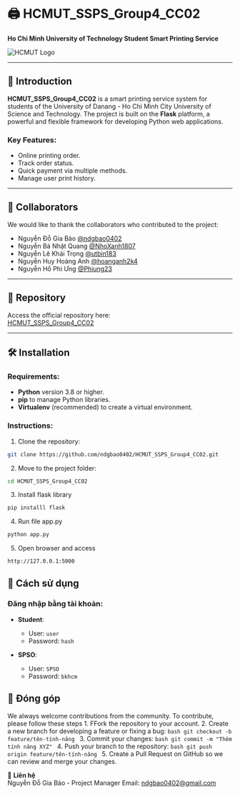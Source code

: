 # 🖨️ HCMUT_SSPS_Group4_CC02

**Ho Chi Minh University of Technology Student Smart Printing Service**

![HCMUT Logo](https://upload.wikimedia.org/wikipedia/commons/thumb/f/f0/HCMCUT.svg/1280px-HCMCUT.svg.png)

---

## 📌 Introduction

**HCMUT_SSPS_Group4_CC02** is a smart printing service system for students of the University of Danang - Ho Chi Minh City University of Science and Technology. The project is built on the **Flask** platform, a powerful and flexible framework for developing Python web applications.

### Key Features:
- Online printing order.
- Track order status.
- Quick payment via multiple methods.
- Manage user print history.

---

## 👥 Collaborators

We would like to thank the collaborators who contributed to the project:

- Nguyễn Đỗ Gia Bảo [@ndgbao0402](https://github.com/ndgbao0402)
- Nguyễn Bá Nhật Quang [@NhoXanh1807](https://github.com/NhoXanh1807)
- Nguyễn Lê Khải Trọng [@utbin183](https://github.com/utbin183)
- Nguyễn Huy Hoàng Anh [@hoanganh2k4](https://github.com/hoanganh2k4)
- Nguyễn Hồ Phi Ưng [@Phiung23](https://github.com/Phiung23)

---

## 🔗 Repository

Access the official repository here:  
[HCMUT_SSPS_Group4_CC02](https://github.com/ndgbao0402/HCMUT_SSPS_Group4_CC02.git)

---

## 🛠️ Installation

### Requirements:
- **Python** version 3.8 or higher.
- **pip** to manage Python libraries.
- **Virtualenv** (recommended) to create a virtual environment.

### Instructions:
1. Clone the repository:
```bash
git clone https://github.com/ndgbao0402/HCMUT_SSPS_Group4_CC02.git
```
2. Move to the project folder:
```bash
cd HCMUT_SSPS_Group4_CC02
```
3. Install flask library
```bash
pip installl flask
```
4. Run file app.py
```bash
python app.py
```
5. Open browser and access
```bash
http://127.0.0.1:5000
```

## 🚀 Cách sử dụng

### Đăng nhập bằng tài khoản:

- **Student**:
  - User: `user`
  - Password: `hash`
  
- **SPSO**:
  - User: `SPSO`
  - Password: `bkhcm`

## 🤝 Đóng góp

We always welcome contributions from the community. To contribute, please follow these steps 1. FFork the repository to your account. 2. Create a new branch for developing a feature or fixing a bug: ```bash git checkout -b feature/tên-tính-năng ``` 3. Commit your changes: ```bash git commit -m "Thêm tính năng XYZ" ``` 4. Push your branch to the repository: ```bash git push origin feature/tên-tính-năng ``` 5. Create a Pull Request on GitHub so we can review and merge your changes.

📧 **Liên hệ**  
Nguyễn Đỗ Gia Bảo - Project Manager 
Email: ndgbao0402@gmail.com

